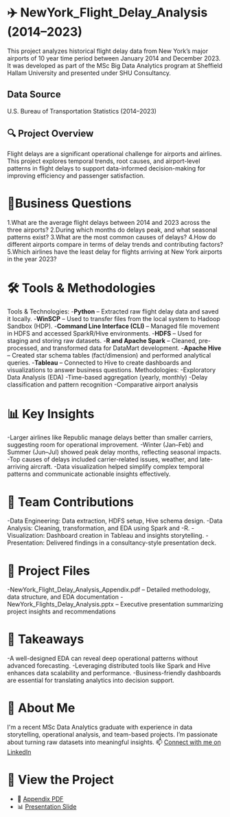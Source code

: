 # ✈️ NewYork_Flight_Delay_Analysis (2014–2023)
This project analyzes historical flight delay data from New York’s major airports of 10 year time period between January 2014 and December 2023. It was developed as part of the MSc Big Data Analytics program at Sheffield Hallam University and presented under SHU Consultancy.

## Data Source  
U.S. Bureau of Transportation Statistics (2014–2023)

## 🔍 Project Overview
Flight delays are a significant operational challenge for airports and airlines. This project explores temporal trends, root causes, and airport-level patterns in flight delays to support data-informed decision-making for improving efficiency and passenger satisfaction.

# 🎯Business Questions
1.What are the average flight delays between 2014 and 2023 across the three airports?
2.During which months do delays peak, and what seasonal patterns exist?
3.What are the most common causes of delays?
4.How do different airports compare in terms of delay trends and contributing factors?
5.Which airlines have the least delay for flights arriving at New York airports in the year 2023?

# 🛠️ Tools & Methodologies
Tools & Technologies:
-**Python** – Extracted raw flight delay data and saved it locally.
-**WinSCP** – Used to transfer files from the local system to Hadoop Sandbox (HDP).
-**Command Line Interface (CLI)** – Managed file movement in HDFS and accessed SparkR/Hive environments.
-**HDFS** – Used for staging and storing raw datasets.
-**R and Apache Spark** – Cleaned, pre-processed, and transformed data for DataMart development.
-**Apache Hive** – Created star schema tables (fact/dimension) and performed analytical queries.
-**Tableau** – Connected to Hive to create dashboards and visualizations to answer business questions.
Methodologies:
-Exploratory Data Analysis (EDA)
-Time-based aggregation (yearly, monthly)
-Delay classification and pattern recognition
-Comparative airport analysis
 
# 📊 Key Insights
-Larger airlines like Republic manage delays better than smaller carriers, suggesting room for operational improvement.
-Winter (Jan–Feb) and Summer (Jun–Jul) showed peak delay months, reflecting seasonal impacts.
-Top causes of delays included carrier-related issues, weather, and late-arriving aircraft.
-Data visualization helped simplify complex temporal patterns and communicate actionable insights effectively.

# 👥 Team Contributions
-Data Engineering: Data extraction, HDFS setup, Hive schema design.
-Data Analysis: Cleaning, transformation, and EDA using Spark and -R.
-Visualization: Dashboard creation in Tableau and insights storytelling.
-Presentation: Delivered findings in a consultancy-style presentation deck.

# 📁 Project Files
-NewYork_Flight_Delay_Analysis_Appendix.pdf – Detailed methodology, data structure, and EDA documentation
-NewYork_Flights_Delay_Analysis.pptx – Executive presentation summarizing project insights and recommendations

# 🌟 Takeaways
-A well-designed EDA can reveal deep operational patterns without advanced forecasting.
-Leveraging distributed tools like Spark and Hive enhances data scalability and performance.
-Business-friendly dashboards are essential for translating analytics into decision support.

# 📌 About Me
I'm a recent MSc Data Analytics graduate with experience in data storytelling, operational analysis, and team-based projects. I’m passionate about turning raw datasets into meaningful insights.
📫 [Connect with me on LinkedIn](www.linkedin.com/in/bhumika-hanumantharaya ) 

#  📌 View the Project
- 📄 [Appendix PDF](https://drive.google.com/file/d/1452v1jmtj9ZEGUhbE8gaejx8ixe8Yglm/view?usp=drive_link)
- 📊 [Presentation Slide](https://docs.google.com/presentation/d/1mf8w9lCGUvnwICWlJiQRD0NhzkQamd4m/edit?usp=drive_link&ouid=104797347104586255676&rtpof=true&sd=true)

